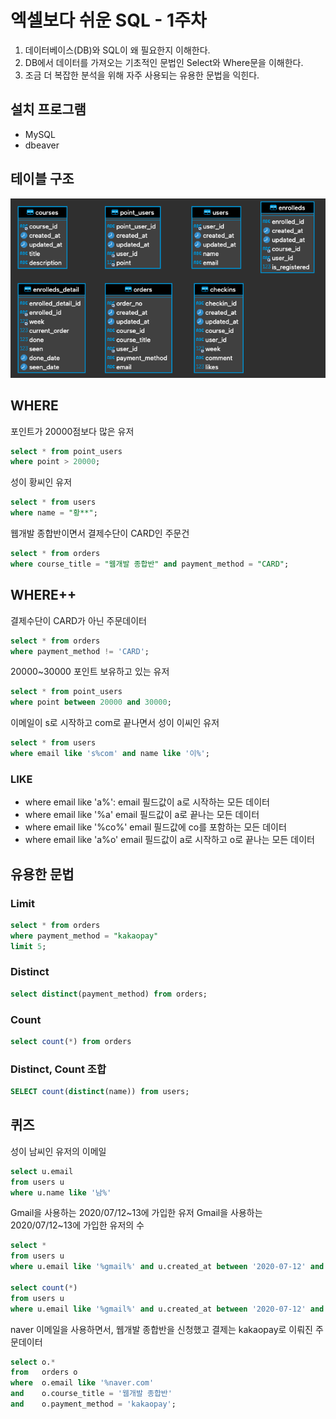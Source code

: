 # 엑셀보다 쉬운 SQL - 1주차
1. 데이터베이스(DB)와 SQL이 왜 필요한지 이해한다.
2. DB에서 데이터를 가져오는 기초적인 문법인 Select와 Where문을 이해한다.
3. 조금 더 복잡한 분석을 위해 자주 사용되는 유용한 문법을 익힌다.

## 설치 프로그램
- MySQL
- dbeaver

## 테이블 구조
![](./images/01_01.png)

## WHERE
포인트가 20000점보다 많은 유저
``` SQL
select * from point_users
where point > 20000;
```

성이 황씨인 유저
``` SQL
select * from users
where name = "황**";
```

웹개발 종합반이면서 결제수단이 CARD인 주문건
``` SQL
select * from orders
where course_title = "웹개발 종합반" and payment_method = "CARD";
```

## WHERE++
결제수단이 CARD가 아닌 주문데이터
``` SQL
select * from orders
where payment_method != 'CARD';
```
20000~30000 포인트 보유하고 있는 유저
``` SQL
select * from point_users
where point between 20000 and 30000;
```
이메일이 s로 시작하고 com로 끝나면서 성이 이씨인 유저
``` SQL
select * from users
where email like 's%com' and name like '이%';
```

### LIKE 
- where email like 'a%': email 필드값이 a로 시작하는 모든 데이터
- where email like '%a' email 필드값이 a로 끝나는 모든 데이터
- where email like '%co%' email 필드값에 co를 포함하는 모든 데이터
- where email like 'a%o' email 필드값이 a로 시작하고 o로 끝나는 모든 데이터

## 유용한 문법
### Limit
``` SQL
select * from orders 
where payment_method = "kakaopay"
limit 5;
```
### Distinct
``` SQL
select distinct(payment_method) from orders;
```
### Count
``` SQL
select count(*) from orders
```

### Distinct, Count 조합
``` SQL
SELECT count(distinct(name)) from users;
```

## 퀴즈
성이 남씨인 유저의 이메일
``` SQL
select u.email 
from users u 
where u.name like '남%'
```

Gmail을 사용하는 2020/07/12~13에 가입한 유저
Gmail을 사용하는 2020/07/12~13에 가입한 유저의 수
``` SQL
select *
from users u
where u.email like '%gmail%' and u.created_at between '2020-07-12' and '2020-07-14'

select count(*)
from users u
where u.email like '%gmail%' and u.created_at between '2020-07-12' and '2020-07-14'
```

naver 이메일을 사용하면서, 웹개발 종합반을 신청했고 결제는 kakaopay로 이뤄진 주문데이터
``` SQL
select o.*
from   orders o
where  o.email like '%naver.com' 
and    o.course_title = '웹개발 종합반'
and    o.payment_method = 'kakaopay';
```